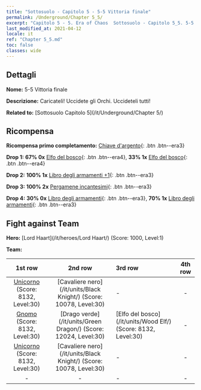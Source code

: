 ```yaml
---
title: "Sottosuolo - Capitolo 5 - 5-5 Vittoria finale"
permalink: /Underground/Chapter 5_5/
excerpt: "Capitolo 5 - 5. Era of Chaos  Sottosuolo - Capitolo 5_5. 5-5 Vittoria finale"
last_modified_at: 2021-04-12
locale: it
ref: "Chapter 5_5.md"
toc: false
classes: wide
---
```


## Dettagli

 **Nome:** 5-5 Vittoria finale

 **Descrizione:** Caricateli! Uccidete gli Orchi. Uccideteli tutti!

 **Related to:** [Sottosuolo Capitolo 5](/it/Underground/Chapter 5/)

## Ricompensa

 **Ricompensa primo completamento:** [Chiave d'argento](/it/Items/con_693/){: .btn .btn--era3}

 **Drop 1:** **67% 0x** [Elfo del bosco](/it/Items/unt_201/){: .btn .btn--era4}, **33% 1x** [Elfo del bosco](/it/Items/unt_201/){: .btn .btn--era4}

 **Drop 2:** **100% 1x** [Libro degli armamenti +1](/it/Items/mat_25/){: .btn .btn--era3}

 **Drop 3:** **100% 2x** [Pergamene incantesimi](/it/Items/con_694/){: .btn .btn--era3}

 **Drop 4:** **30% 0x** [Libro degli armamenti](/it/Items/mat_18/){: .btn .btn--era3}, **70% 1x** [Libro degli armamenti](/it/Items/mat_18/){: .btn .btn--era3}


## Fight against Team
 **Hero:** [Lord Haart](/it/heroes/Lord Haart/) (Score: 1000, Level:1)

 **Team:**


  | 1st row | 2nd row | 3rd row | 4th row |
  |:----:|:----:|:----|:----:|
  | [Unicorno](/it/units/Unicorn/) (Score: 8132, Level:30)  | [Cavaliere nero](/it/units/Black Knight/) (Score: 10078, Level:30)  | - | - |
  | [Gnomo](/it/units/Dwarf/) (Score: 8132, Level:30)  | [Drago verde](/it/units/Green Dragon/) (Score: 12024, Level:30)  | [Elfo del bosco](/it/units/Wood Elf/) (Score: 8132, Level:30)  | - |
  | [Unicorno](/it/units/Unicorn/) (Score: 8132, Level:30)  | [Cavaliere nero](/it/units/Black Knight/) (Score: 10078, Level:30)  | - | - |
  | - | - | - | - |


